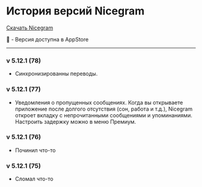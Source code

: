 # История версий Nicegram

[Скачать Nicegram](/ru/faq/#download)

🍏 - Версия доступна в AppStore

---

### v 5.12.1 (78)
- Синхронизированны переводы.

### v 5.12.1 (77)
- Уведомления о пропущенных сообщениях. Когда вы открываете приложение после долгого отсутствия (сон, работа и т.д.), Nicegram откроет вкладку с непрочитанными сообщениями и упоминаниями. Настроить задержку можно в меню Премиум.

### v 5.12.1 (76)
- Починил что-то


### v 5.12.1 (75)
- Сломал что-то

